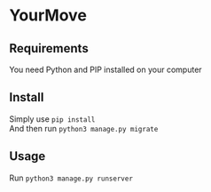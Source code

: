 # YourMove
## Requirements

You need Python and PIP installed on your computer

## Install

Simply use `pip install`  
And then run `python3 manage.py migrate`

## Usage

Run `python3 manage.py runserver`